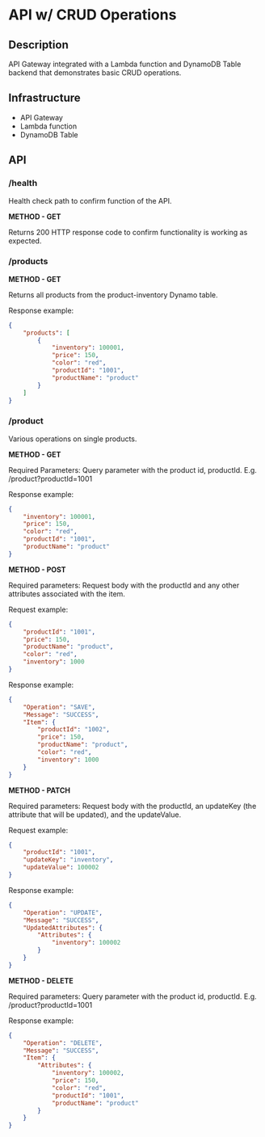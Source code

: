 # API w/ CRUD Operations

## Description
API Gateway integrated with a Lambda function and DynamoDB Table backend that demonstrates basic CRUD operations.  

## Infrastructure
- API Gateway
- Lambda function
- DynamoDB Table

## API
### /health
Health check path to confirm function of the API.

**METHOD - GET**

Returns 200 HTTP response code to confirm functionality is working as expected.

### /products
**METHOD - GET**

Returns all products from the product-inventory Dynamo table.

Response example:

```json
{
    "products": [
        {
            "inventory": 100001,
            "price": 150,
            "color": "red",
            "productId": "1001",
            "productName": "product"
        }
    ]
}
```

### /product
Various operations on single products.

**METHOD - GET**

Required Parameters:
Query parameter with the product id, productId.
E.g. /product?productId=1001

Response example:

```json
{
    "inventory": 100001,
    "price": 150,
    "color": "red",
    "productId": "1001",
    "productName": "product"
}
```

**METHOD - POST**

Required parameters:
Request body with the productId and any other attributes associated with the item.

Request example:

```json
{
    "productId": "1001",
    "price": 150,
    "productName": "product",
    "color": "red",
    "inventory": 1000
}
```

Response example:

```json
{
    "Operation": "SAVE",
    "Message": "SUCCESS",
    "Item": {
        "productId": "1002",
        "price": 150,
        "productName": "product",
        "color": "red",
        "inventory": 1000
    }
}
```

**METHOD - PATCH**

Required parameters:
Request body with the productId, an updateKey (the attribute that will be updated), and the updateValue.

Request example:

```json
{
    "productId": "1001",
    "updateKey": "inventory",
    "updateValue": 100002
}
```
Response example:

```json
{
    "Operation": "UPDATE",
    "Message": "SUCCESS",
    "UpdatedAttributes": {
        "Attributes": {
            "inventory": 100002
        }
    }
}
```

**METHOD - DELETE**

Required parameters:
Query parameter with the product id, productId.
E.g. /product?productId=1001

Response example:

```json
{
    "Operation": "DELETE",
    "Message": "SUCCESS",
    "Item": {
        "Attributes": {
            "inventory": 100002,
            "price": 150,
            "color": "red",
            "productId": "1001",
            "productName": "product"
        }
    }
}
```